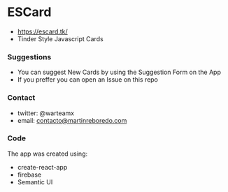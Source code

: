 # ESCard
- https://escard.tk/
- Tinder Style Javascript Cards 

### Suggestions 
- You can suggest New Cards by using the Suggestion Form on the App
- If you preffer you can open an Issue on this repo

### Contact 
- twitter: @warteamx
- email: contacto@martinreboredo.com

### Code
The app was created using: 
- create-react-app
- firebase 
- Semantic UI


